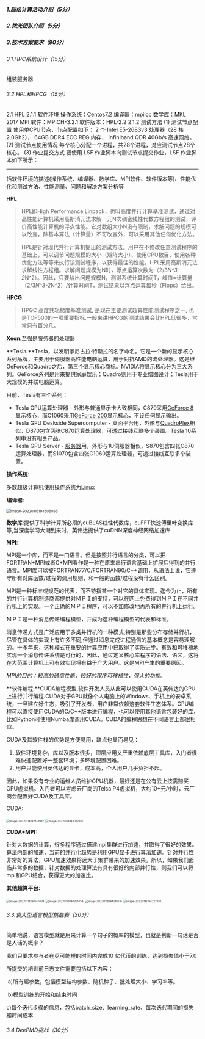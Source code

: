 ##### 1.超级计算活动介绍（5分）

##### 2.微光团队介绍（5分）

##### 3.技术方案要求（90分）

###### 3.1.HPC系统设计（15分）

组装服务器

###### 3.2.HPL和HPCG（15分）

2.1 HPL
2.1.1 软件环境
操作系统：Centos7.2
编译器：mpiicc
数学库：MKL 2017
MPI 软件：MPICH-3.2.1
软件版本：HPL-2.2
2.1.2 测试方法
(1) 测试节点配置
使用单CPU节点，节点配置如下：
2 个 Intel E5-2683v3 处理器（28 核 2.0Gh2），
64GB DDR4 ECC REG 内存，
Infiniband QDR 40Gb/s 高速网络。
(2) 测试节点使用情况
每个核心分配一个进程，共28个进程，对应测试节点28个
核心。
(3) 作业提交方式
要使用 LSF 作业脚本向测试节点提交作业，LSF 作业脚本如下所示：

---

括软件环境的描述(操作系统、编译器、数学库、MPI软件、软件版本等)、性能优化和测试方法、性能测量、问题和解决方案分析等

**HPL**

>  HPL即High Performance Linpack，也叫高度并行计算基准测试，通过对高性能计算机采用高斯消元法求解一元N次稠密线性代数方程组的测试，评价高性能计算机的浮点性能。它对数组大小N没有限制，求解问题的规模可以改变，除基本算法（计算量）不可改变外，可以采用其他任何优化方法。
>
>   HPL是针对现代并行计算机提出的测试方法。用户在不修改任意测试程序的基础上，可以调节问题规模的大小（矩阵大小）、使用CPU数目、使用各种优化方法等等来执行该测试程序，以获得最佳的性能。HPL采用高斯消元法求解线性方程组。求解问题规模为N时，浮点运算次数为（2/3*N^3-2*N^2）。因此，只要给出问题规模N，测得系统计算时间T，峰值=计算量（2/3*N^3-2*N^2）/计算时间T，测试结果以浮点运算每秒（Flops）给出。

**HPCG**

> HPGC 高度共轭梯度基准测试, 是现在主要测试超算性能测试程序之一, 也是TOP500的一项重要指标.一般来讲HPCG的测试结果会比HPL低很多，常常只有百分几。

**Xeon**:至强是服务器的处理器

**Tesla:**Tesla，以发明家尼古拉·特斯拉的名字命名。它是一个新的显示核心系列品牌，主要用于伺服器高性能电脑运算，用于对抗AMD的流处理器。这是继GeForce和Quadro之后，第三个显示核心商标。NVIDIA将显示核心分为三大系列。GeForce系列是用来提供家庭娱乐；Quadro则用于专业缯图设计；Tesla用于大规模的并联电脑运算。

目前，Tesla有三个系列：

- Tesla GPU运算处理器 - 外形与普通显示卡大致相同，C870采用[GeForce 8](http://zh.wikipedia.org/zh-sg/GeForce_8)显示核心，而C1060采用[GeForce 200](http://zh.wikipedia.org/zh-sg/GeForce_200)显示核心，不设任何显示输出。
- Tesla GPU Deskside Supercomputer - 桌面平台用，外形与[QuadroPlex](http://zh.wikipedia.org/w/index.php?title=QuadroPlex&action=edit&redlink=1)相似，D870包含两张C870运算处理器，可透过接线互联多个装置。Tesla 10系列中没有相关产品。
- Tesla GPU Server - [服务器](http://zh.wikipedia.org/zh-sg/服务器)用，外形与1U伺服器相似，S870包含四张C870运算处理器，而S1070包含四张C1060运算处理器，可透过接线互联多个装置。

**操作系统**:

多数超级计算机使用操作系统为[Linux](https://so.csdn.net/so/search?q=Linux&spm=1001.2101.3001.7020)

**编译器**:

<img src="https://gitee.com/yonaspigeon/giteepicstore/raw/master/master/image-20220116194506056.png" alt="image-20220116194506056" style="zoom: 67%;" />

**数学库**:提供了科学计算所必须的cuBLAS线性代数库，cuFFT快速傅里叶变换库等,当深度学习大潮到来时，英伟达提供了cuDNN深度神经网络加速库

**MPI**:

MPI是一个库，而不是一门语言。但是按照并行语言的分类，可以把FORTRAN+MPI或者C+MPI看作是一种在原来串行语言基础上扩展后得到的并行语言。MPI库可以被FORTRAN77/C/FORTRAN90/C++调用，从语法上说，它遵守所有对库函数/过程的调用规则，和一般的函数/过程没有什么区别。

MPI是一种标准或规范的代表，而不特指某一个对它的具体实现。迄今为止，所有的并行计算机制造商都提供对ＭＰＩ的支持，可以在网上免费得到ＭＰＩ在不同并行机上的实现。一个正确的ＭＰＩ程序，可以不加修改地再所有的并行机上运行。 

ＭＰＩ是一种消息传递编程模型，并成为这种编程模型的代表和标准。

消息传递方式是广泛应用于多类并行机的一种模式,特别是那些分布存储并行机，尽管在具体的实现上有许多不同,但通过消息完成进程通信的基本概念是容易理解的。十多年来，这种模式在重要的计算应用中已取得了实质进步。有效和可移植地实现一个消息传递系统是可行的，因此，通过定义核心库程序的语法、语义，这将在大范围计算机上可有效实现将有益于广大用户。这是MPI产生的重要原因。  

*MPI的目的：较高的通信性能，较好的程序可移植性，强大的功能。*

**软件编程:**CUDA编程模型,软件开发人员从此可以使用CUDA在英伟达的GPU上进行并行编程.CUDA对于GPU就像个人电脑上的Windows、手机上的安卓系统，一旦建立好生态，吸引了开发者，用户非常依赖这套软件生态体系。GPU编程可以直接使用CUDA的C/C++版本进行编程，也可以使用其他语言包装好的库，比如Python可使用Numba库调用CUDA。CUDA的编程思想在不同语言上都很相似。

CUDA及其软件栈的优势是方便易用，缺点也显而易见：

1. 软件环境复杂，库以及版本很多，顶层应用又严重依赖底层工具库，入门者很难快速配置好一整套环境；多环境配置困难。
2. 用户只能使用英伟达的显卡，成本高，个人用户几乎负担不起。

因此，如果没有专业的运维人员维护GPU机器，最好还是在公有云上按需购买GPU虚拟机。入门者可以考虑云厂商的Telsa P4虚拟机，大约10+元/小时，云厂商会配置好CUDA及工具库。

CUDA:

<img src="C:\Users\syc\AppData\Roaming\Typora\typora-user-images\image-20220114192613937.png" alt="image-20220114192613937" style="zoom:50%;" />

<img src="C:\Users\syc\AppData\Roaming\Typora\typora-user-images\image-20220114193027105.png" alt="image-20220114193027105" style="zoom:50%;" />

**CUDA+MPI:**

针对大数据的计算，很多程序通过搭建mpi集群进行加速，并取得了很好的效果。算法内部的加速，当前的并行化趋势是利用GPU显卡进行算法加速。针对并行性非常好的算法，GPU加速效果将远大于集群带来的加速效果。所以，如果我们面临非常多的数据，针对数据的处理算法有具有很好的内部并行性，则我们可以将mpi和GPU结合，获得更大的加速比。

**其他超算平台:**



<img src="https://gitee.com/yonaspigeon/giteepicstore/raw/master/master/image-20220116194147409.png" alt="image-20220116194147409" style="zoom:50%;" />

<img src="https://gitee.com/yonaspigeon/giteepicstore/raw/master/master/image-20220116194201458.png" alt="image-20220116194201458" style="zoom:50%;" />

<img src="https://gitee.com/yonaspigeon/giteepicstore/raw/master/master/image-20220116194210516.png" alt="image-20220116194210516" style="zoom:50%;" />

<img src="https://gitee.com/yonaspigeon/giteepicstore/raw/master/master/image-20220116194222108.png" alt="image-20220116194222108" style="zoom:50%;" />



###### 3.3.袁大型语言模型挑战赛（30分）

简单地说，语言模型就是用来计算一个句子的概率的模型，也就是判断一句话是否是人话的概率？

我们只要求参与者在尽可能短的时间内完成10 亿代币的训练，达到损失值小于7.0

所提交的培训前日志文件需要包括以下内容： 

​	a)所有超参数，包括模型结构参数、随机种子、批处理大小、学习率等。 

​	b)模型训练的开始和结束时间 

​	c)每个迭代步骤的信息，包括batch_size、learning_rate、每次迭代期间的损失和时间成本

###### 3.4.DeePMD挑战（30分）

